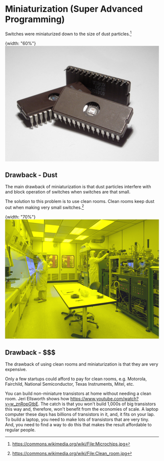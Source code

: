 
# Miniaturization (Super Advanced Programming)


Switches were miniaturized down to the size of dust particles.[^zephyris]

{width: "60%"}
![Microchips.jpg](resources/Microchips.jpg)


[^zephyris]: https://commons.wikimedia.org/wiki/File:Microchips.jpg

## Drawback - Dust
The main drawback of miniaturization is that dust particles interfere with and block operation of switches when switches are that small.

The solution to this problem is to use clean rooms.  Clean rooms keep dust out when making very small switches.[^duk]

{width: "70%"}
![Clean_room.jpg](resources/Clean_room.jpg)

[^duk]: https://commons.wikimedia.org/wiki/File:Clean_room.jpg

## Drawback - \$\$\$
The drawback of using clean rooms and miniaturization is that they are very expensive.

Only a few startups could afford to pay for clean rooms, e.g. Motorola, Fairchild, National Semiconductor, Texas Instruments, Mitel, etc.

You can build non-miniature transistors at home without needing a clean room.  Jeri Ellsworth shows how https://www.youtube.com/watch?v=w_znRopGtbE.  The catch is that you won't build 1,000s of big transistors this way and, therefore, won't benefit from the economies of scale.  A laptop computer these days has billions of transistors in it, and, it fits on your lap.  To build a laptop, you need to make lots of transistors that are very tiny.  And, you need to find a way to do this that makes the result affordable to regular people.